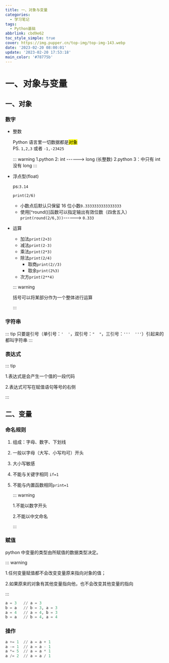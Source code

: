 ```yaml
---
title: 一、对象与变量
categories:
  - 学习笔记
tags:
  - Python基础
abbrlink: cbd9e62
toc_style_simple: true
cover: https://img.pupper.cn/top-img/top-img-143.webp
date: '2023-02-20 08:00:01'
update: '2023-02-20 17:53:18'
main_color: '#78775b'
---
```


# 一、对象与变量

## 一、对象

### 数字

- 整数

  Python 语言里一切数据都是<mark>对象</mark>  
  PS. `1,2,3` 或者 `-1,-23425`

  ::: warning
  1.python 2: int ------> long (长整数)
  2.python 3：中只有 int 没有 long
  :::

- 浮点型(float)

  ps:`3.14`

  `print(2/6)`

  - 小数点后默认只保留 16 位小数`0.3333333333333333`
  - 使用[^round()]函数可以指定输出有效位数（四舍五入）`print(round(2/6,3))`------> `0.333`

- 运算

  - 加法`print(2+3)`
  - 减法`print(2-3)`
  - 乘法`print(2*3)`
  - 除法`print(2/4)`
    - 取商`print(2//3)`
    - 取余`print(2%3)`
  - 次方`print(2**4)`

  ::: warning

  括号可以将某部分作为一个整体进行运算

  :::

### 字符串

::: tip
只要是引号（单引号：`'  '`，双引号：`"  "`，三引号：`'''  '''`）引起来的都叫字符串
:::

### 表达式

::: tip

1.表达式是会产生一个值的一段代码

2.表达式可写在赋值语句等号的右侧

:::

## 二、变量

### 命名规则

1.  组成：字母、数字、下划线

2.  一般以字母（大写、小写均可）开头

3.  大小写敏感

4.  不能与关键字相同 `if=1`

5.  不能与内置函数相同`print=1`

    ::: warning

    1.不能以数字开头

    2.不能以中文命名

    :::

### 赋值

python 中变量的类型由所赋值的数据类型决定。

::: warning

1.任何变量赋值都不会改变变量原来指向对象的值；

2.如果原来的对象有其他变量指向他，也不会改变其他变量的指向

:::

```python
a = 3	// a = 3
b = a	// b = 3, a = 3
a = 4	// a = 4, b = 3
b = a 	// b = 4, a = 4
```

### 操作

```python
a += 1	// a = a + 1
a -= 1	// a = a - 1
a *= 5	// a = a * 1
a /= 2	// a = a / 1
```
